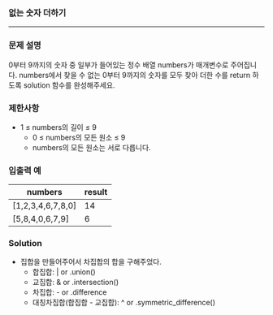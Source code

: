 ### 없는 숫자 더하기
***
### 문제 설명
0부터 9까지의 숫자 중 일부가 들어있는 정수 배열 numbers가 매개변수로 주어집니다. numbers에서 찾을 수 없는 0부터 9까지의 숫자를 모두 찾아 더한 수를 return 하도록 solution 함수를 완성해주세요.

### 제한사항
- 1 ≤ numbers의 길이 ≤ 9
    - 0 ≤ numbers의 모든 원소 ≤ 9
    - numbers의 모든 원소는 서로 다릅니다.
### 입출력 예
|numbers|result|
|---|---|
|[1,2,3,4,6,7,8,0]|14|
|[5,8,4,0,6,7,9]|6|
### Solution
- 집합을 만들어주어서 차집합의 합을 구해주었다. 
    - 합집합: | or .union()
    - 교집합: & or .intersection()
    - 차집합: - or .difference
    - 대칭차집합(합집합 - 교집합): ^ or .symmetric_difference() 

    